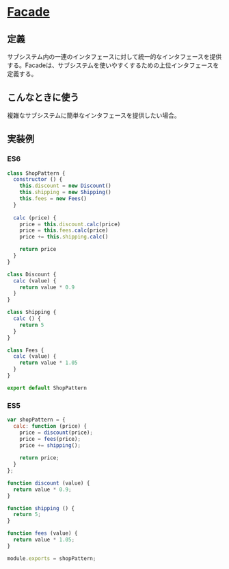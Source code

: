 # [Facade](https://designpatternsgame.com/patterns/facade)

## 定義
サブシステム内の一連のインタフェースに対して統一的なインタフェースを提供する。Facadeは、サブシステムを使いやすくするための上位インタフェースを定義する。

## こんなときに使う
複雑なサブシステムに簡単なインタフェースを提供したい場合。

## 実装例
### ES6
```js
class ShopPattern {
  constructor () {
    this.discount = new Discount()
    this.shipping = new Shipping()
    this.fees = new Fees()
  }
  
  calc (price) {
    price = this.discount.calc(price)
    price = this.fees.calc(price)
    price += this.shipping.calc()

    return price
  }
}

class Discount {
  calc (value) {
    return value * 0.9
  }
}

class Shipping {
  calc () {
    return 5
  }
}

class Fees {
  calc (value) {
    return value * 1.05
  }
}

export default ShopPattern
```

### ES5
```js
var shopPattern = {
  calc: function (price) {
    price = discount(price);
    price = fees(price);
    price += shipping();
    
    return price;
  }
};

function discount (value) {
  return value * 0.9;
}

function shipping () {
  return 5;
}

function fees (value) {
  return value * 1.05;
}

module.exports = shopPattern;
```
